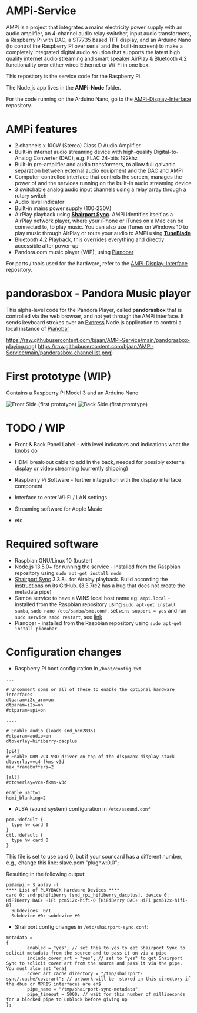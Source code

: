 # AMPi-Service
AMPi is a project that integrates a mains electricity power supply with an audio amplifier, an 4-channel audio relay switcher, input audio transformers, a Raspberry Pi with DAC, a ST7735 based TFT display, and an Arduino Nano (to control the Raspberry PI over serial and the built-in screen) to make a completely integrated digital audio solution that supports the latest high quality internet audio streaming and smart speaker AirPlay & Bluetooth 4.2 functionality over either wired Ethernet or Wi-Fi in one box.

This repository is the service code for the Raspberry Pi.

The Node.js app lives in the **AMPi-Node** folder.

For the code running on the Arduino Nano, go to the [AMPi-Display-Interface](https://github.com/bjaan/AMPi-Display-Interface) repository.

# AMPi features

* 2 channels x 100W (Stereo) Class D Audio Amplifier
* Built-in internet audio streaming device with high-quality Digital-to-Analog Converter (DAC), e.g. FLAC 24-bits 192khz
* Built-in pre-amplifier and audio transformers, to allow full galvanic separation between external audio equipment and the DAC and AMPi
* Computer-controlled interface that controls the screen, manages the power of and the services running on the built-in audio streaming device
* 3 switchable analog audio input channels using a relay array through a rotary switch
* Audio level indicator
* Built-in mains power supply (100-230V)
* AirPlay playback using [**Shairport Sync**](https://github.com/mikebrady/shairport-sync). AMPi identifies itself as a AirPlay network player, where your iPhone or iTunes on a Mac can be connected to, to play music.  You can also use iTunes on Windows 10 to play music through AirPlay or route your audio to AMPi using [**TuneBlade**](http://www.tuneblade.com/)
* Bluetooth 4.2 Playback, this overrides everything and directly accessible after power-up
* Pandora.com music player (WIP), using [Pianobar](https://github.com/PromyLOPh/pianobar)

For parts / tools used for the hardware, refer to the [AMPi-Display-Interface](https://github.com/bjaan/AMPi-Display-Interface) repository.

# pandorasbox - Pandora Music player

This alpha-level code for the Pandora Player, called **pandorasbox** that is controlled via the web browser, and not yet through the AMPi interface.  It sends keyboard strokes over an [Express](https://expressjs.com/) Node.js application to control a local instance of [Pianobar](https://github.com/PromyLOPh/pianobar)

https://raw.githubusercontent.com/bjaan/AMPi-Service/main/pandorasbox-playing.png)
https://raw.githubusercontent.com/bjaan/AMPi-Service/main/pandorasbox-channellist.png)

# First prototype (WIP)

Contains a Raspberry Pi Model 3 and an Arduino Nano

![Front Side (first prototype)](https://raw.githubusercontent.com/bjaan/AMPi-Display-Interface/main/firstprototype-top.jpg)
![Back Side (first prototype)](https://raw.githubusercontent.com/bjaan/AMPi-Display-Interface/main/firstprototype-back.jpg)

# TODO / WIP

* Front & Back Panel Label - with level indicators and indications what the knobs do
* HDMI break-out cable to add in the back, needed for possibly external display or video streaming (currently shipping)
* Raspberry Pi Software - further integration with the display interface component

* Interface to enter Wi-Fi / LAN settings
* Streaming software for Apple Music
* etc

# Required software

* Raspbian GNU/Linux 10 (buster)
* Node.js 13.5.0+ for running the service - installed from the Raspbian repository using `sudo apt-get install node`
* [Shairport Sync](https://github.com/mikebrady/shairport-sync) 3.3.8+ for Airplay playback. Build according the [instructions](https://github.com/mikebrady/shairport-sync/blob/master/INSTALL.md) on its GitHub. (3.3.7rc2 has a bug that does not create the metadata pipe)
* Samba service to have a WINS local host name eg. `ampi.local` - installed from the Raspbian repository using `sudo apt-get install samba`, `sudo nano /etc/samba/smb.conf`, set `wins support = yes` and run `sudo service smbd restart`, see [link](https://www.raspberrypi.org/forums/viewtopic.php?t=213401)
* Pianobar - installed from the Raspbian repository using `sudo apt-get install pianobar`


# Configuration changes

* Raspberry Pi boot configuration in `/boot/config.txt`
```
...

# Uncomment some or all of these to enable the optional hardware interfaces
dtparam=i2c_arm=on
dtparam=i2s=on
#dtparam=spi=on

....

# Enable audio (loads snd_bcm2835)
#dtparam=audio=on
dtoverlay=hifiberry-dacplus

[pi4]
# Enable DRM VC4 V3D driver on top of the dispmanx display stack
dtoverlay=vc4-fkms-v3d
max_framebuffers=2

[all]
#dtoverlay=vc4-fkms-v3d

enable_uart=1
hdmi_blanking=2
```

* ALSA (sound system) configuration in `/etc/asound.conf`
```
pcm.!default {
  type hw card 0
}
ctl.!default {
  type hw card 0
}
```
This file is set to use card 0, but if your souncard has a different number, e.g., change this line: slave.pcm "plughw:0,0";

Resulting in the following output:
```
pi@ampi:~ $ aplay -l
**** List of PLAYBACK Hardware Devices ****
card 0: sndrpihifiberry [snd_rpi_hifiberry_dacplus], device 0: HiFiBerry DAC+ HiFi pcm512x-hifi-0 [HiFiBerry DAC+ HiFi pcm512x-hifi-0]
  Subdevices: 0/1
  Subdevice #0: subdevice #0
```

* Shairport config changes in `/etc/shairport-sync.conf`:
```
metadata =
{
        enabled = "yes"; // set this to yes to get Shairport Sync to solicit metadata from the source and to pass it on via a pipe
        include_cover_art = "yes"; // set to "yes" to get Shairport Sync to solicit cover art from the source and pass it via the pipe. You must also set "ena$
        cover_art_cache_directory = "/tmp/shairport-sync/.cache/coverart"; // artwork will be  stored in this directory if the dbus or MPRIS interfaces are en$
        pipe_name = "/tmp/shairport-sync-metadata";
        pipe_timeout = 5000; // wait for this number of milliseconds for a blocked pipe to unblock before giving up
};
```

